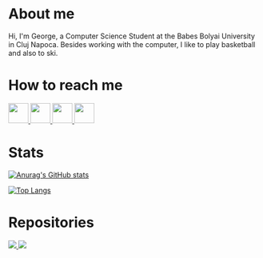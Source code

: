 # About me
Hi, I'm George, a Computer Science Student at the Babes Bolyai University in Cluj Napoca. Besides working with the computer, I like to play basketball and also to ski.

# How to reach me
<a href= "https://www.linkedin.com/in/danicico-george-8107031ba/" >
  <img src="Photos/link.png" width="auto" height="40px" />
</a>

<a href= "https://www.facebook.com/george.danicico.7/" >
  <img src="Photos/fb.png" width="auto" height="40px" />
</a>

<a href= "https://www.instagram.com/georgedanicico/" >
  <img src="Photos/insta.png" width="auto" height="40px" />
</a>

<a href= "https://wa.link/5uk7qr" >
  <img src="Photos/whats.png" width="auto" height="40px" />
</a>

# Stats

[![Anurag's GitHub stats](https://github-readme-stats.vercel.app/api?username=GeorgeDanicico)](https://github.com/anuraghazra/github-readme-stats)

[![Top Langs](https://github-readme-stats.vercel.app/api/top-langs/?username=GeorgeDanicico&layout=compact&exclude_repo=Thesis)](https://github.com/anuraghazra/github-readme-stats)

# Repositories
<a href= "https://github.com/GeorgeDanicico/University">
 <img src= "https://github-readme-stats.vercel.app/api/pin/?username=GeorgeDanicico&repo=University"/>
</a>

<a href= "https://github.com/GeorgeDanicico/Small-projects">
 <img src= "https://github-readme-stats.vercel.app/api/pin/?username=GeorgeDanicico&repo=Small-projects"/>
</a>
